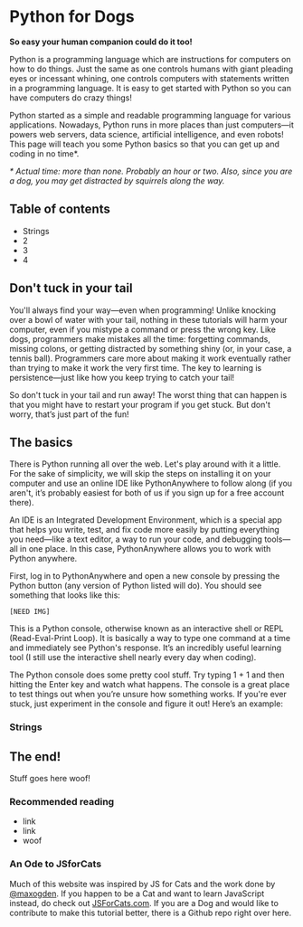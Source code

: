 # Python for Dogs

**So easy your human companion could do it too!**

Python is a programming language which are instructions for computers on how to do things. Just the same as one controls humans with giant pleading eyes or incessant whining, one controls computers with statements written in a programming language. It is easy to get started with Python so you can have computers do crazy things!

Python started as a simple and readable programming language for various applications. Nowadays, Python runs in more places than just computers—it powers web servers, data science, artificial intelligence, and even robots! This page will teach you some Python basics so that you can get up and coding in no time*.

_* Actual time: more than none. Probably an hour or two. Also, since you are a dog, you may get distracted by squirrels along the way._

## Table of contents

- Strings
- 2
- 3
- 4

## Don't tuck in your tail

You'll always find your way—even when programming! Unlike knocking over a bowl of water with your tail, nothing in these tutorials will harm your computer, even if you mistype a command or press the wrong key. Like dogs, programmers make mistakes all the time: forgetting commands, missing colons, or getting distracted by something shiny (or, in your case, a tennis ball). Programmers care more about making it work eventually rather than trying to make it work the very first time. The key to learning is persistence—just like how you keep trying to catch your tail!

So don't tuck in your tail and run away! The worst thing that can happen is that you might have to restart your program if you get stuck. But don't worry, that’s just part of the fun!

## The basics

There is Python running all over the web. Let's play around with it a little. For the sake of simplicity, we will skip the steps on installing it on your computer and use an online IDE like PythonAnywhere to follow along (if you aren't, it’s probably easiest for both of us if you sign up for a free account there). 

An IDE is an Integrated Development Environment, which is a special app that helps you write, test, and fix code more easily by putting everything you need—like a text editor, a way to run your code, and debugging tools—all in one place. In this case, PythonAnywhere allows you to work with Python anywhere.

First, log in to PythonAnywhere and open a new console by pressing the Python button (any version of Python listed will do). You should see something that looks like this:

`[NEED IMG]`

This is a Python console, otherwise known as an interactive shell or REPL (Read-Eval-Print Loop). It is basically a way to type one command at a time and immediately see Python's response. It’s an incredibly useful learning tool (I still use the interactive shell nearly every day when coding).

The Python console does some pretty cool stuff. Try typing 1 + 1 and then hitting the Enter key and watch what happens. The console is a great place to test things out when you’re unsure how something works. If you're ever stuck, just experiment in the console and figure it out! Here’s an example:

### Strings


## The end!

Stuff goes here woof!

### Recommended reading

- link
- link
- woof

### An Ode to JSforCats

Much of this website was inspired by JS for Cats and the work done by [@maxogden](https://github.com/max-mapper). If you happen to be a Cat and want to learn JavaScript instead, do check out [JSForCats.com](http://jsforcats.com/). If you are a Dog and would like to contribute to make this tutorial better, there is a Github repo right over here. 
